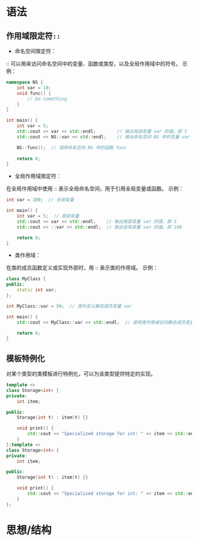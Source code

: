 # 语法

## 作用域限定符`::`

- 命名空间限定符：

:: 可以用来访问命名空间中的变量、函数或类型，以及全局作用域中的符号。
示例：

```cpp
namespace NS {
    int var = 10;
    void func() {
        // Do something
    }
}

int main() {
    int var = 5;
    std::cout << var << std::endl;        // 输出局部变量 var 的值，即 5
    std::cout << NS::var << std::endl;    // 输出命名空间 NS 中的变量 var 的值，即 10

    NS::func();  // 调用命名空间 NS 中的函数 func
    
    return 0;
}
```

- 全局作用域限定符：

在全局作用域中使用 :: 表示全局命名空间，用于引用全局变量或函数。
示例：

```cpp
int var = 100;  // 全局变量

int main() {
    int var = 5;  // 局部变量
    std::cout << var << std::endl;    // 输出局部变量 var 的值，即 5
    std::cout << ::var << std::endl;  // 输出全局变量 var 的值，即 100

    return 0;
}
```

- 类作用域：

在类的成员函数定义或实现外部时，用 :: 表示类的作用域。
示例：

```cpp
class MyClass {
public:
    static int var;
};

int MyClass::var = 50;  // 类外定义静态成员变量 var

int main() {
    std::cout << MyClass::var << std::endl;  // 使用类作用域访问静态成员变量 var，输出 50

    return 0;
}
```

## 模板特例化

对某个类型的类模板进行特例化，可以为该类型提供特定的实现。

```cpp
template <>
class Storage<int> {
private:
    int item;

public:
    Storage(int t) : item(t) {}

    void print() {
        std::cout << "Specialized storage for int: " << item << std::endl;
    }
};template <>
class Storage<int> {
private:
    int item;

public:
    Storage(int t) : item(t) {}

    void print() {
        std::cout << "Specialized storage for int: " << item << std::endl;
    }
};
```

# 思想/结构
